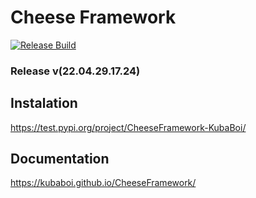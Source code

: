 # Cheese Framework

[![Release Build](https://github.com/KubaBoi/CheeseFramework/actions/workflows/realeaseDate.yml/badge.svg?branch=main)](https://github.com/KubaBoi/CheeseFramework/actions/workflows/realeaseDate.yml)

### Release v(22.04.29.17.24)

## Instalation

https://test.pypi.org/project/CheeseFramework-KubaBoi/

## Documentation

https://kubaboi.github.io/CheeseFramework/